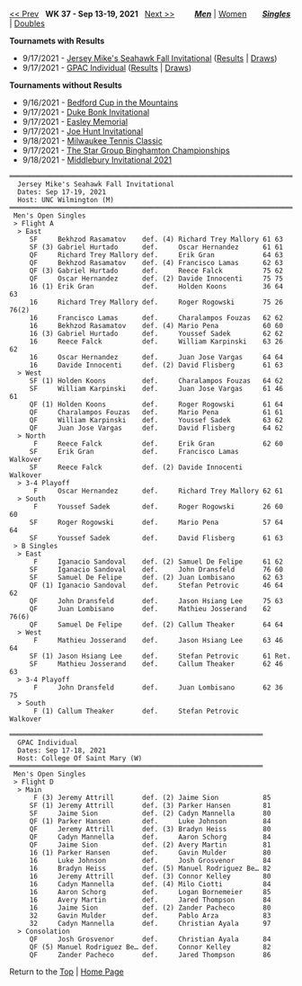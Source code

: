 <a name="top"></a>[<< Prev](men_singles_2136.md) &nbsp; **WK 37 - Sep 13-19, 2021** &nbsp; [Next >>](men_singles_2138.md) &nbsp;&nbsp;&nbsp;&nbsp;&nbsp;&nbsp;&nbsp; [***Men***](./men_singles_2137.md) &#124; [Women](./women_singles_2137.md) &nbsp;&nbsp;&nbsp;&nbsp;&nbsp; [***Singles***](./men_singles_2137.md) &#124; [Doubles](./men_doubles_2137.md)

**Tournamets with Results**  
- 9/17/2021 - [Jersey Mike's Seahawk Fall Invitational](#21-41355) ([Results](#21-41355) &#124; [Draws](https://colleges.wearecollegetennis.com/competitions/UNCWilmingtonM/Tournaments/Overview/B5F60616-E79D-49E3-B226-EA1A8F6D19C9))
- 9/17/2021 - [GPAC Individual](#21-76336) ([Results](#21-76336) &#124; [Draws](https://colleges.wearecollegetennis.com/competitions/CollegeOfSaintMaryW/Tournaments/Overview/ED2D6427-4EEF-4B11-B240-D89A941AB892))

**Tournaments without Results**  
- 9/16/2021 - <a href="https://colleges.wearecollegetennis.com/competitions/USAirForceAcademyM/Tournaments/Overview/E8C14C9B-4222-480F-BC01-85183085A47E" target="_blank">Bedford Cup in the Mountains</a>
- 9/17/2021 - <a href="https://colleges.wearecollegetennis.com/competitions/DukeUniversityM/Tournaments/Overview/FFC0211B-E579-4EA7-9FE6-D4E9522C2014" target="_blank">Duke Bonk Invitational</a>
- 9/17/2021 - <a href="https://colleges.wearecollegetennis.com/competitions/UnivOfNevadaLasVegasM/Tournaments/Overview/B68941DD-7729-47AF-B246-A2BF80126384" target="_blank">Easley Memorial</a>
- 9/17/2021 - <a href="https://colleges.wearecollegetennis.com/competitions/USNavalAcademyM/Tournaments/Overview/ED7CF5B8-36CF-4226-9CE9-96204D8B6362" target="_blank">Joe Hunt Invitational</a>
- 9/18/2021 - <a href="https://colleges.wearecollegetennis.com/competitions/ITA/Tournaments/Overview/4310416C-7EB8-49BC-9A59-895CD6BEE8F8" target="_blank">Milwaukee Tennis Classic</a>
- 9/17/2021 - <a href="https://colleges.wearecollegetennis.com/competitions/BinghamtonUniversitySUNYM/Tournaments/Overview/45217160-5C07-4F1E-8FB5-6C5FBC28805F" target="_blank">The Star Group Binghamton Championships</a>
- 9/18/2021 - <a href="https://colleges.wearecollegetennis.com/competitions/MiddleburyCollegeM/Tournaments/Overview/97C4AA58-56BC-46A0-8287-9B7C41BD76A7" target="_blank">Middlebury Invitational 2021</a>

<a name="21-41355"></a>
~~~
══════════════════════════════════════════════════════════════════════════
  Jersey Mike's Seahawk Fall Invitational
  Dates: Sep 17-19, 2021
  Host: UNC Wilmington (M)
══════════════════════════════════════════════════════════════════════════
 Men's Open Singles
 > Flight A
  > East
     SF     Bekhzod Rasamatov    def. (4) Richard Trey Mallory 61 63
     SF (3) Gabriel Hurtado      def.     Oscar Hernandez      61 61
     QF     Richard Trey Mallory def.     Erik Gran            64 63
     QF     Bekhzod Rasamatov    def. (4) Francisco Lamas      62 63
     QF (3) Gabriel Hurtado      def.     Reece Falck          75 62
     QF     Oscar Hernandez      def. (2) Davide Innocenti     75 75
     16 (1) Erik Gran            def.     Holden Koons         36 64 63
     16     Richard Trey Mallory def.     Roger Rogowski       75 26 76(2)
     16     Francisco Lamas      def.     Charalampos Fouzas   62 62
     16     Bekhzod Rasamatov    def. (4) Mario Pena           60 60
     16 (3) Gabriel Hurtado      def.     Youssef Sadek        62 62
     16     Reece Falck          def.     William Karpinski    63 26 62
     16     Oscar Hernandez      def.     Juan Jose Vargas     64 64
     16     Davide Innocenti     def. (2) David Flisberg       61 63
  > West
     SF (1) Holden Koons         def.     Charalampos Fouzas   64 62
     SF     William Karpinski    def.     Juan Jose Vargas     61 46 61
     QF (1) Holden Koons         def.     Roger Rogowski       61 64
     QF     Charalampos Fouzas   def.     Mario Pena           61 61
     QF     William Karpinski    def.     Youssef Sadek        63 62
     QF     Juan Jose Vargas     def.     David Flisberg       64 62
  > North
      F     Reece Falck          def.     Erik Gran            62 60
     SF     Erik Gran            def.     Francisco Lamas      Walkover
     SF     Reece Falck          def. (2) Davide Innocenti     Walkover
  > 3-4 Playoff
      F     Oscar Hernandez      def.     Richard Trey Mallory 62 61
  > South
      F     Youssef Sadek        def.     Roger Rogowski       26 60 60
     SF     Roger Rogowski       def.     Mario Pena           57 64 64
     SF     Youssef Sadek        def.     David Flisberg       61 63
 > B Singles
  > East
      F     Iganacio Sandoval    def. (2) Samuel De Felipe     61 62
     SF     Iganacio Sandoval    def.     John Dransfeld       76 60
     SF     Samuel De Felipe     def. (2) Juan Lombisano       62 63
     QF (1) Iganacio Sandoval    def.     Stefan Petrovic      46 64 62
     QF     John Dransfeld       def.     Jason Hsiang Lee     75 63
     QF     Juan Lombisano       def.     Mathieu Josserand    62 76(6)
     QF     Samuel De Felipe     def. (2) Callum Theaker       64 64
  > West
      F     Mathieu Josserand    def.     Jason Hsiang Lee     63 46 64
     SF (1) Jason Hsiang Lee     def.     Stefan Petrovic      61 Ret.
     SF     Mathieu Josserand    def.     Callum Theaker       62 46 63
  > 3-4 Playoff
      F     John Dransfeld       def.     Juan Lombisano       62 36 75
  > South
      F (1) Callum Theaker       def.     Stefan Petrovic      Walkover
~~~

<a name="21-76336"></a>
~~~
═══════════════════════════════════════════════════════════════
  GPAC Individual
  Dates: Sep 17-18, 2021
  Host: College Of Saint Mary (W)
═══════════════════════════════════════════════════════════════
 Men's Open Singles
 > Flight D
  > Main
      F (3) Jeremy Attrill       def. (2) Jaime Sion           85
     SF (1) Jeremy Attrill       def. (3) Parker Hansen        81
     SF     Jaime Sion           def. (2) Cadyn Mannella       80
     QF (1) Parker Hansen        def.     Luke Johnson         84
     QF     Jeremy Attrill       def. (3) Bradyn Heiss         80
     QF     Cadyn Mannella       def.     Aaron Schorg         84
     QF     Jaime Sion           def. (2) Avery Martin         81
     16 (1) Parker Hansen        def.     Gavin Mulder         80
     16     Luke Johnson         def.     Josh Grosvenor       84
     16     Bradyn Heiss         def. (5) Manuel Rodriguez Be… 82
     16     Jeremy Attrill       def. (3) Connor Kelley        80
     16     Cadyn Mannella       def. (4) Milo Ciotti          84
     16     Aaron Schorg         def.     Logan Bornemeier     85
     16     Avery Martin         def.     Jared Thompson       84
     16     Jaime Sion           def. (2) Zander Pacheco       80
     32     Gavin Mulder         def.     Pablo Arza           83
     32     Cadyn Mannella       def.     Christian Ayala      97
  > Consolation
     QF     Josh Grosvenor       def.     Christian Ayala      84
     QF (5) Manuel Rodriguez Be… def.     Connor Kelley        82
     QF     Zander Pacheco       def.     Jared Thompson       86
~~~
Return to the [Top](./${gender}_${type}_${weekCode}.md) &#124; [Home Page](../../index.md)